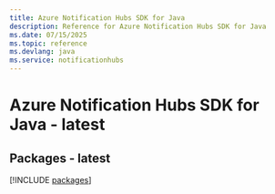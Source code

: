 ```yaml
---
title: Azure Notification Hubs SDK for Java
description: Reference for Azure Notification Hubs SDK for Java
ms.date: 07/15/2025
ms.topic: reference
ms.devlang: java
ms.service: notificationhubs
---
```

# Azure Notification Hubs SDK for Java - latest
## Packages - latest
[!INCLUDE [packages](notification-hubs-index.md)]